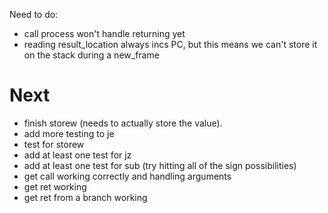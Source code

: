 Need to do:
  - call process won't handle returning yet
  - reading result_location always incs PC, but this means we can't store it on the stack during a new_frame
  

# Next
* finish storew (needs to actually store the value).
* add more testing to je
* test for storew
* add at least one test for jz
* add at least one test for sub (try hitting all of the sign possibilities)
* get call working correctly and handling arguments
* get ret working
* get ret from a branch working
